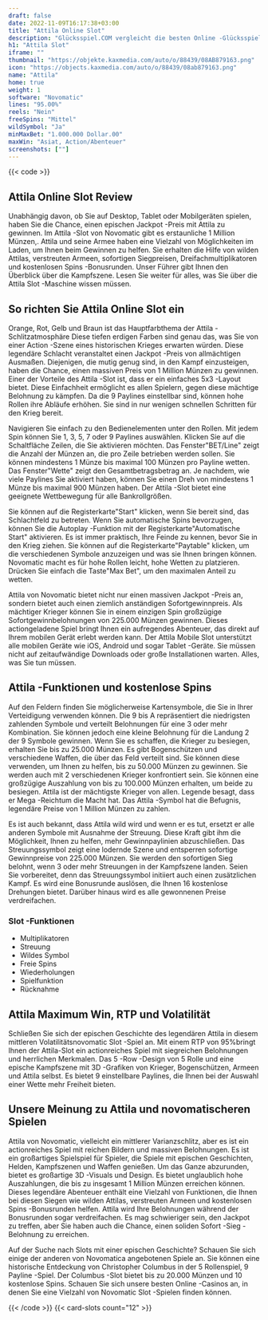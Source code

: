 ```yaml
---
draft: false
date: 2022-11-09T16:17:38+03:00
title: "Attila Online Slot"
description: "Glücksspiel.COM vergleicht die besten Online -Glücksspiel -Sites und -spiele der Kanada.  Unabhängige Produktbewertungen und exklusive Anmeldeangebote. Jetzt spielen!"
h1: "Attila Slot"
iframe: ""
thumbnail: "https://objekte.kaxmedia.com/auto/o/88439/08AB879163.png"
icon: "https://objects.kaxmedia.com/auto/o/88439/08ab879163.png"
name: "Attila"
home: true
weight: 1
software: "Novomatic"
lines: "95.00%"
reels: "Nein"
freeSpins: "Mittel"
wildSymbol: "Ja"
minMaxBet: "1.000.000 Dollar.00"
maxWin: "Asiat, Action/Abenteuer"
screenshots: [""]
---
```


{{< code >}}<h2>Attila Online Slot Review</h2><p>Unabhängig davon, ob Sie auf Desktop, Tablet oder Mobilgeräten spielen, haben Sie die Chance, einen epischen Jackpot -Preis mit Attila zu gewinnen. Im Attila -Slot von Novomatic gibt es erstaunliche 1 Million Münzen,. Attila und seine Armee haben eine Vielzahl von Möglichkeiten im Laden, um Ihnen beim Gewinnen zu helfen. Sie erhalten die Hilfe von wilden Attilas, verstreuten Armeen, sofortigen Siegpreisen, Dreifachmultiplikatoren und kostenlosen Spins -Bonusrunden. Unser Führer gibt Ihnen den Überblick über die Kampfszene. Lesen Sie weiter für alles, was Sie über die Attila Slot -Maschine wissen müssen.</p><h2>So richten Sie Attila Online Slot ein</h2><p>Orange, Rot, Gelb und Braun ist das Hauptfarbthema der Attila -Schlitzatmosphäre Diese tiefen erdigen Farben sind genau das, was Sie von einer Action -Szene eines historischen Krieges erwarten würden. Diese legendäre Schlacht veranstaltet einen Jackpot -Preis von allmächtigen Ausmaßen. Diejenigen, die mutig genug sind, in den Kampf einzusteigen, haben die Chance, einen massiven Preis von 1 Million Münzen zu gewinnen. Einer der Vorteile des Attila -Slot ist, dass er ein einfaches 5x3 -Layout bietet. Diese Einfachheit ermöglicht es allen Spielern, gegen diese mächtige Belohnung zu kämpfen. Da die 9 Paylines einstellbar sind, können hohe Rollen ihre Abläufe erhöhen. Sie sind in nur wenigen schnellen Schritten für den Krieg bereit.</p><p>Navigieren Sie einfach zu den Bedienelementen unter den Rollen. Mit jedem Spin können Sie 1, 3, 5, 7 oder 9 Paylines auswählen. Klicken Sie auf die Schaltfläche Zeilen, die Sie aktivieren möchten. Das Fenster"BET/Line" zeigt die Anzahl der Münzen an, die pro Zeile betrieben werden sollen. Sie können mindestens 1 Münze bis maximal 100 Münzen pro Payline wetten. Das Fenster"Wette" zeigt den Gesamtbetragsbetrag an. Je nachdem, wie viele Paylines Sie aktiviert haben, können Sie einen Dreh von mindestens 1 Münze bis maximal 900 Münzen haben. Der Attila -Slot bietet eine geeignete Wettbewegung für alle Bankrollgrößen.</p><p>Sie können auf die Registerkarte"Start" klicken, wenn Sie bereit sind, das Schlachtfeld zu betreten. Wenn Sie automatische Spins bevorzugen, können Sie die Autoplay -Funktion mit der Registerkarte"Automatische Start" aktivieren. Es ist immer praktisch, Ihre Feinde zu kennen, bevor Sie in den Krieg ziehen. Sie können auf die Registerkarte"Paytable" klicken, um die verschiedenen Symbole anzuzeigen und was sie Ihnen bringen können. Novomatic macht es für hohe Rollen leicht, hohe Wetten zu platzieren. Drücken Sie einfach die Taste"Max Bet", um den maximalen Anteil zu wetten.</p><p>Attila von Novomatic bietet nicht nur einen massiven Jackpot -Preis an, sondern bietet auch einen ziemlich anständigen Sofortgewinnpreis. Als mächtiger Krieger können Sie in einem einzigen Spin großzügige Sofortgewinnbelohnungen von 225.000 Münzen gewinnen. Dieses actiongeladene Spiel bringt Ihnen ein aufregendes Abenteuer, das direkt auf Ihrem mobilen Gerät erlebt werden kann. Der Attila Mobile Slot unterstützt alle mobilen Geräte wie iOS, Android und sogar Tablet -Geräte. Sie müssen nicht auf zeitaufwändige Downloads oder große Installationen warten. Alles, was Sie tun müssen.</p><h2>Attila -Funktionen und kostenlose Spins</h2><p>Auf den Feldern finden Sie möglicherweise Kartensymbole, die Sie in Ihrer Verteidigung verwenden können. Die 9 bis A repräsentiert die niedrigsten zahlenden Symbole und verteilt Belohnungen für eine 3 oder mehr Kombination. Sie können jedoch eine kleine Belohnung für die Landung 2 der 9 Symbole gewinnen. Wenn Sie es schaffen, die Krieger zu besiegen, erhalten Sie bis zu 25.000 Münzen. Es gibt Bogenschützen und verschiedene Waffen, die über das Feld verteilt sind. Sie können diese verwenden, um Ihnen zu helfen, bis zu 50.000 Münzen zu gewinnen. Sie werden auch mit 2 verschiedenen Krieger konfrontiert sein. Sie können eine großzügige Auszahlung von bis zu 100.000 Münzen erhalten, um beide zu besiegen. Attila ist der mächtigste Krieger von allen. Legende besagt, dass er Mega -Reichtum die Macht hat. Das Attila -Symbol hat die Befugnis, legendäre Preise von 1 Million Münzen zu zahlen.</p><p>Es ist auch bekannt, dass Attila wild wird und wenn er es tut, ersetzt er alle anderen Symbole mit Ausnahme der Streuung. Diese Kraft gibt ihm die Möglichkeit, Ihnen zu helfen, mehr Gewinnpaylinien abzuschließen. Das Streuungssymbol zeigt eine lodernde Szene und entsperren sofortige Gewinnpreise von 225.000 Münzen. Sie werden den sofortigen Sieg belohnt, wenn 3 oder mehr Streuungen in der Kampfszene landen. Seien Sie vorbereitet, denn das Streuungssymbol initiiert auch einen zusätzlichen Kampf. Es wird eine Bonusrunde auslösen, die Ihnen 16 kostenlose Drehungen bietet. Darüber hinaus wird es alle gewonnenen Preise verdreifachen.</p><h3>
Slot -Funktionen</h3><ul>
<li></span>
Multiplikatoren</li>
<li></span>
Streuung</li>
<li></span>
Wildes Symbol</li>
<li></span>
Freie Spins</li>
<li></span>
Wiederholungen</li>
<li></span>
Spielfunktion</li>
<li></span>
Rücknahme</li></ul><h2>Attila Maximum Win, RTP und Volatilität</h2><p>Schließen Sie sich der epischen Geschichte des legendären Attila in diesem mittleren Volatilitätsnovomatic Slot -Spiel an. Mit einem RTP von 95%bringt Ihnen der Attila-Slot ein actionreiches Spiel mit siegreichen Belohnungen und herrlichen Merkmalen. Das 5 -Row -Design von 5 Rolle und eine epische Kampfszene mit 3D -Grafiken von Krieger, Bogenschützen, Armeen und Attila selbst. Es bietet 9 einstellbare Paylines, die Ihnen bei der Auswahl einer Wette mehr Freiheit bieten.</p><h2>Unsere Meinung zu Attila und novomatischeren Spielen</h2><p>Attila von Novomatic, vielleicht ein mittlerer Varianzschlitz, aber es ist ein actionreiches Spiel mit reichen Bildern und massiven Belohnungen. Es ist ein großartiges Spielspiel für Spieler, die Spiele mit epischen Geschichten, Helden, Kampfszenen und Waffen genießen. Um das Ganze abzurunden, bietet es großartige 3D -Visuals und Design. Es bietet unglaublich hohe Auszahlungen, die bis zu insgesamt 1 Million Münzen erreichen können. Dieses legendäre Abenteuer enthält eine Vielzahl von Funktionen, die Ihnen bei diesen Siegen wie wilden Attilas, verstreuten Armeen und kostenlosen Spins -Bonusrunden helfen. Attila wird Ihre Belohnungen während der Bonusrunden sogar verdreifachen. Es mag schwieriger sein, den Jackpot zu treffen, aber Sie haben auch die Chance, einen soliden Sofort -Sieg -Belohnung zu erreichen.</p><p>Auf der Suche nach Slots mit einer epischen Geschichte? Schauen Sie sich einige der anderen von Novomatica angebotenen Spiele an. Sie können eine historische Entdeckung von Christopher Columbus in der 5 Rollenspiel, 9 Payline -Spiel. Der Columbus -Slot bietet bis zu 20.000 Münzen und 10 kostenlose Spins. Schauen Sie sich unsere besten Online -Casinos an, in denen Sie eine Vielzahl von Novomatic Slot -Spielen finden können.</p>{{< /code >}}
 {{< card-slots count="12" >}}